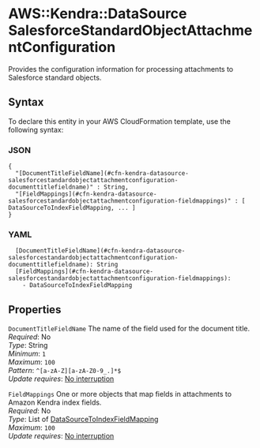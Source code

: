 # AWS::Kendra::DataSource SalesforceStandardObjectAttachmentConfiguration<a name="aws-properties-kendra-datasource-salesforcestandardobjectattachmentconfiguration"></a>

Provides the configuration information for processing attachments to Salesforce standard objects\.

## Syntax<a name="aws-properties-kendra-datasource-salesforcestandardobjectattachmentconfiguration-syntax"></a>

To declare this entity in your AWS CloudFormation template, use the following syntax:

### JSON<a name="aws-properties-kendra-datasource-salesforcestandardobjectattachmentconfiguration-syntax.json"></a>

```
{
  "[DocumentTitleFieldName](#cfn-kendra-datasource-salesforcestandardobjectattachmentconfiguration-documenttitlefieldname)" : String,
  "[FieldMappings](#cfn-kendra-datasource-salesforcestandardobjectattachmentconfiguration-fieldmappings)" : [ DataSourceToIndexFieldMapping, ... ]
}
```

### YAML<a name="aws-properties-kendra-datasource-salesforcestandardobjectattachmentconfiguration-syntax.yaml"></a>

```
  [DocumentTitleFieldName](#cfn-kendra-datasource-salesforcestandardobjectattachmentconfiguration-documenttitlefieldname): String
  [FieldMappings](#cfn-kendra-datasource-salesforcestandardobjectattachmentconfiguration-fieldmappings): 
    - DataSourceToIndexFieldMapping
```

## Properties<a name="aws-properties-kendra-datasource-salesforcestandardobjectattachmentconfiguration-properties"></a>

`DocumentTitleFieldName`  <a name="cfn-kendra-datasource-salesforcestandardobjectattachmentconfiguration-documenttitlefieldname"></a>
The name of the field used for the document title\.  
*Required*: No  
*Type*: String  
*Minimum*: `1`  
*Maximum*: `100`  
*Pattern*: `^[a-zA-Z][a-zA-Z0-9_.]*$`  
*Update requires*: [No interruption](https://docs.aws.amazon.com/AWSCloudFormation/latest/UserGuide/using-cfn-updating-stacks-update-behaviors.html#update-no-interrupt)

`FieldMappings`  <a name="cfn-kendra-datasource-salesforcestandardobjectattachmentconfiguration-fieldmappings"></a>
One or more objects that map fields in attachments to Amazon Kendra index fields\.  
*Required*: No  
*Type*: List of [DataSourceToIndexFieldMapping](aws-properties-kendra-datasource-datasourcetoindexfieldmapping.md)  
*Maximum*: `100`  
*Update requires*: [No interruption](https://docs.aws.amazon.com/AWSCloudFormation/latest/UserGuide/using-cfn-updating-stacks-update-behaviors.html#update-no-interrupt)